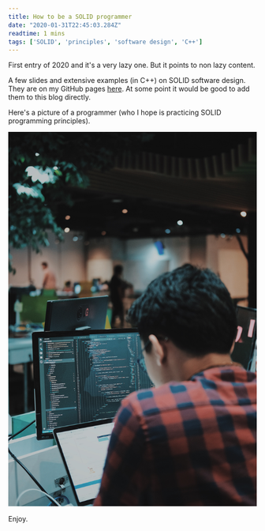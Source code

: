 ```yaml
---
title: How to be a SOLID programmer
date: "2020-01-31T22:45:03.284Z"
readtime: 1 mins
tags: ['SOLID', 'principles', 'software design', 'C++']
---
```


First entry of 2020 and it's a very lazy one. But it points to non lazy content. 

A few slides and extensive examples (in C++) on SOLID software design.
They are on my GitHub pages [here](https://thomasms.github.io/solidslides). At some point it would be good to add them to this blog directly.

Here's a picture of a programmer (who I hope is practicing SOLID programming principles).

![programmer](./programmer.jpg)

Enjoy.
